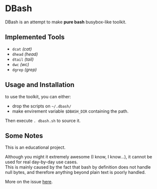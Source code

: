 # DBash

DBash is an attempt to make **pure bash** busybox-like toolkit.

## Implemented Tools

* `dcat` _(cat)_
* `dhead` _(head)_
* `dtail` _(tail)_
* `dwc` _(wc)_
* `dgrep` _(grep)_


## Usage and Installation

to use the toolkit, you can either:
* drop the scripts on `~/.dbash/`
* make envirement variable `$DBASH_DIR` containing the path.

Then execute `. dbash.sh` to source it.


## Some Notes

This is an educational project.

Although you might it extremely awesome (I know, I know...), it cannot be used for real day-by-day use cases.<br>
This is mainly caused by the fact that bash by definition does not handle null bytes, and therefore anything beyond plain text is poorly handled.


More on the issue [here](https://stackoverflow.com/a/19229243/1261527).
